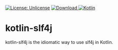 [![License: Unlicense](https://img.shields.io/github/license/ufoss-org/kotlin-slf4j)](http://unlicense.org/)
[![Download](https://api.bintray.com/packages/ufoss/ufoss/kotlin-slf4j/images/download.svg) ](https://bintray.com/ufoss/ufoss/kotlin-slf4j/_latestVersion)
[![Kotlin](https://img.shields.io/badge/kotlin-1.4.10-blue.svg?logo=kotlin)](http://kotlinlang.org)

# kotlin-slf4j

kotlin-slf4j is the idiomatic way to use slf4j in Kotlin.